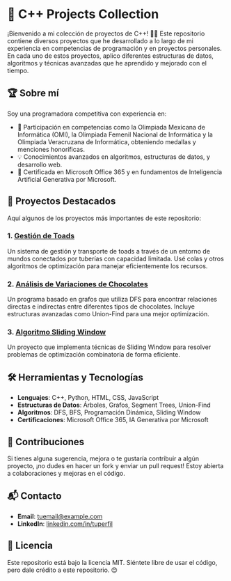 # 🚀 C++ Projects Collection

¡Bienvenido a mi colección de proyectos de C++! 👩‍💻 Este repositorio contiene diversos proyectos que he desarrollado a lo largo de mi experiencia en competencias de programación y en proyectos personales. En cada uno de estos proyectos, aplico diferentes estructuras de datos, algoritmos y técnicas avanzadas que he aprendido y mejorado con el tiempo.

## 🏆 Sobre mí

Soy una programadora competitiva con experiencia en:

- 🥇 Participación en competencias como la Olimpiada Mexicana de Informática (OMI), la Olimpiada Femenil Nacional de Informática y la Olimpiada Veracruzana de Informática, obteniendo medallas y menciones honoríficas.
- 💡 Conocimientos avanzados en algoritmos, estructuras de datos, y desarrollo web.
- 📜 Certificada en Microsoft Office 365 y en fundamentos de Inteligencia Artificial Generativa por Microsoft.

## 📂 Proyectos Destacados

Aquí algunos de los proyectos más importantes de este repositorio:

### 1. **[Gestión de Toads](./path-to-project)** 
Un sistema de gestión y transporte de toads a través de un entorno de mundos conectados por tuberías con capacidad limitada. Usé colas y otros algoritmos de optimización para manejar eficientemente los recursos.

### 2. **[Análisis de Variaciones de Chocolates](./path-to-project)** 
Un programa basado en grafos que utiliza DFS para encontrar relaciones directas e indirectas entre diferentes tipos de chocolates. Incluye estructuras avanzadas como Union-Find para una mejor optimización.

### 3. **[Algoritmo Sliding Window](./path-to-project)** 
Un proyecto que implementa técnicas de Sliding Window para resolver problemas de optimización combinatoria de forma eficiente.

## 🛠️ Herramientas y Tecnologías

- **Lenguajes**: C++, Python, HTML, CSS, JavaScript
- **Estructuras de Datos**: Árboles, Grafos, Segment Trees, Union-Find
- **Algoritmos**: DFS, BFS, Programación Dinámica, Sliding Window
- **Certificaciones**: Microsoft Office 365, IA Generativa por Microsoft

## 🤝 Contribuciones

Si tienes alguna sugerencia, mejora o te gustaría contribuir a algún proyecto, ¡no dudes en hacer un fork y enviar un pull request! Estoy abierta a colaboraciones y mejoras en el código.

## 📬 Contacto

- **Email**: [tuemail@example.com](mailto:tuemail@example.com)
- **LinkedIn**: [linkedin.com/in/tuperfil](https://linkedin.com/in/tuperfil)

## 🔗 Licencia

Este repositorio está bajo la licencia MIT. Siéntete libre de usar el código, pero dale crédito a este repositorio. 😊
